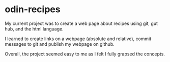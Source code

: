 # odin-recipes
My current project was to create a web page about recipes using git, gut hub, and the html language.

I learned to create links on a webpage (absolute and relative), commit messages to git and publish my webpage on github. 

Overall, the project seemed easy to me as I felt I fully grapsed the concepts.
